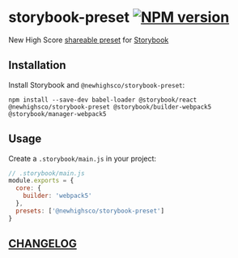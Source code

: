 # storybook-preset [![NPM version](https://img.shields.io/npm/v/@newhighsco/storybook-preset.svg)](https://www.npmjs.com/package/@newhighsco/storybook-preset)

New High Score [shareable preset](https://storybook.js.org/docs/presets/introduction/) for [Storybook](https://storybook.js.org/)

## Installation

Install Storybook and `@newhighsco/storybook-preset`:

```
npm install --save-dev babel-loader @storybook/react @newhighsco/storybook-preset @storybook/builder-webpack5 @storybook/manager-webpack5
```

## Usage

Create a `.storybook/main.js` in your project:

```js
// .storybook/main.js
module.exports = {
  core: {
    builder: 'webpack5'
  },
  presets: ['@newhighsco/storybook-preset']
}
```

## [CHANGELOG](CHANGELOG.md)
